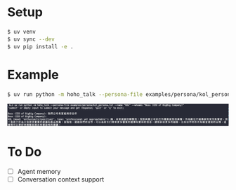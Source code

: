 # Setup
```bash
$ uv venv
$ uv sync --dev
$ uv pip install -e .
```

# Example
```bash
$ uv run python -m hoho_talk --persona-file examples/persona/kol_persona.txt  --name "KOL" --whoami "Boss (CEO of BigBig Company)"
```

![猴猴demo](image/hoho_demo.png)

# To Do
- [ ] Agent memory
- [ ] Conversation context support 